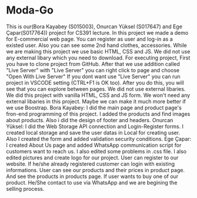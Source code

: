 # Moda-Go

  This is our(Bora Kayabey (S015003), Onurcan Yüksel (S017647) and Ege Çapar(S017764)) project for CS391 lecture. In this project we made a demo for E-commercial web page. You can register as user and log-in as a existed user. Also you can see some 2nd hand clothes, accessories. While we are making this project we use basic HTML, CSS and JS. We did not use any external libary which you need to download. 
  For executing project, First you have to clone project from GitHub. After that we use addition called "Live Server" with "Live Server" you can right click to page and choose "Open With Live Server" If you dont want use "Live Server" you can run project in VSCODE setting (CTRL+F1 is OK too). After you do this, you will see that you can explore between pages. 
   We did not use external libaries. We did this project with vanilla HTML, CSS and JS form. We won't need any external libaries in this project. Maybe we can make it much more better if we use Boostrap.
   Bora Kayabey: I did the main page and product page's fron-end programming of this project. I added the products and find images about products. Also i did the design of footer and headers. 
   Onurcan Yüksel: I did the Web Storage API connection and Login-Register forms. I created local storage and save the user datas in Local for creating user. Also I created the form and added validation security conditions.
   Ege Çapar: I created About Us page and added WhatsApp communication script for customers want to reach us. I also edited some problems in .css file. I also edited pictures and create logo for our project.
   User can register to our website. If he/she already registered customer can login with existing informations. User can see our products and their prices in product page. And see the products in products page. If user wants to buy one of our product. He/She contact to use via WhatsApp and we are begining the selling process.
  
  
